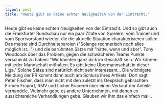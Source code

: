 ```yaml
---
layout: post
title: "Heute gibt es keine echten Neuigkeiten von der Eintracht."
---
```


Heute gibt es keine echten Neuigkeiten von der Eintracht. Und so gibt auch die Frankfurter Rundschau nur ein paar Zitate von Spielern, vom Trainer und vom Sportvorstand wieder, die die aktuelle Situation charakterisieren sollen. Das meiste sind Durchhalteparolen ("Solange rechnerisch noch alles möglich ist...") und die berühmten Sätze mit "hätte, wenn und aber". Tony Woodcock über das Problem, gegen die schwächeren Teams Punkte verschenkt zu haben: "Wir könnten ganz dick im Geschäft sein. Wir können mit jeder Mannschaft mithalten. Es gibt keine Übermannschaft in dieser Liga." Solche Sätze sind natürlich nicht sehr interessant... Die wichtigste Meldung der FR kommt dann auch am Schluss ihres Artikels: Dort sagt Peter Fischer, dass man nicht mit den zuletzt ins Gespräch gebrachten Firmen Fraport, RMV und Licher Brauerei über einen Verkauf der Anteile verhandele. Vielmehr gebe es andere Unternehmen, mit denen es aussichtsreiche Verhandlungen gebe. Glauben wir ihm das einfach mal...
